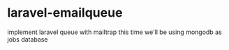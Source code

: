 # laravel-emailqueue
implement laravel queue with mailtrap
this time we'll be using mongodb as jobs database